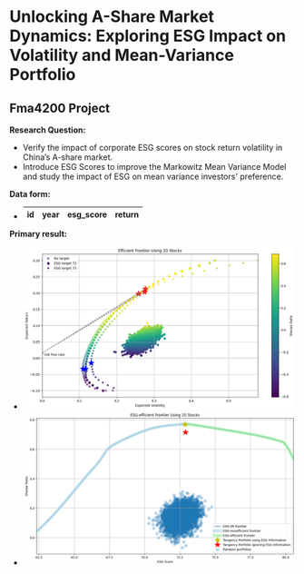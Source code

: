 # Unlocking A-Share Market Dynamics: Exploring ESG Impact on Volatility and Mean-Variance Portfolio
## Fma4200 Project

**Research Question:**
- Verify the impact of corporate ESG scores on stock return volatility in China’s A-share market.
- Introduce ESG Scores to improve the Markowitz Mean Variance Model and study the impact of ESG on mean variance investors' preference.


**Data form:**
- | id | year | esg_score | return |
    |----|------|-----------|--------|



**Primary result:**
- ![Efficient frontier](image/efficient_frontier.png)
- ![The ESG-SR frontier](image/esg_sharpe_ratio.png)




